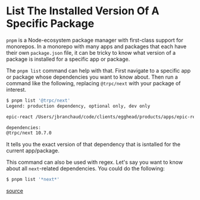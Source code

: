 # List The Installed Version Of A Specific Package

`pnpm` is a Node-ecosystem package manager with first-class support for
monorepos. In a monorepo with many apps and packages that each have their own
`package.json` file, it can be tricky to know what version of a package is
installed for a specific app or package.

The `pnpm list` command can help with that. First navigate to a specific app or
package whose dependencies you want to know about. Then run a command like the
following, replacing `@trpc/next` with your package of interest.

```bash
$ pnpm list '@trpc/next'
Legend: production dependency, optional only, dev only

epic-react /Users/jbranchaud/code/clients/egghead/products/apps/epic-react

dependencies:
@trpc/next 10.7.0
```

It tells you the exact version of that dependency that is isntalled for the
current app/package.

This command can also be used with regex. Let's say you want to know about all
`next`-related dependencies. You could do the following:

```bash
$ pnpm list '*next*'
```

[source](https://pnpm.io/cli/list)

